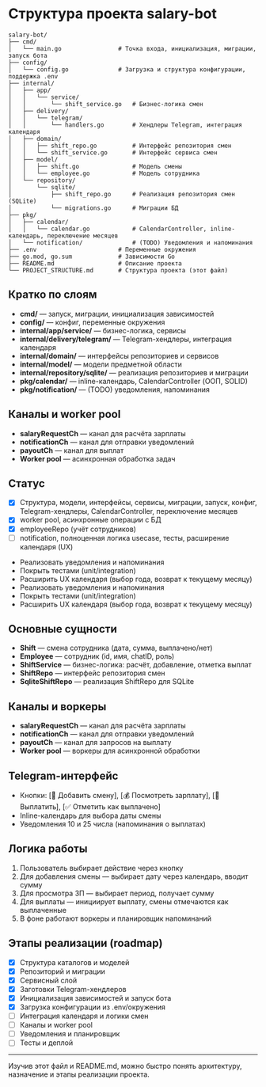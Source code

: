 
# Структура проекта salary-bot

```
salary-bot/
├── cmd/
│   └── main.go                # Точка входа, инициализация, миграции, запуск бота
├── config/
│   └── config.go              # Загрузка и структура конфигурации, поддержка .env
├── internal/
│   ├── app/
│   │   └── service/
│   │       └── shift_service.go   # Бизнес-логика смен
│   ├── delivery/
│   │   └── telegram/
│   │       └── handlers.go        # Хендлеры Telegram, интеграция календаря
│   ├── domain/
│   │   ├── shift_repo.go          # Интерфейс репозитория смен
│   │   └── shift_service.go       # Интерфейс сервиса смен
│   ├── model/
│   │   ├── shift.go               # Модель смены
│   │   └── employee.go            # Модель сотрудника
│   └── repository/
│       └── sqlite/
│           ├── shift_repo.go      # Реализация репозитория смен (SQLite)
│           └── migrations.go      # Миграции БД
├── pkg/
│   ├── calendar/
│   │   └── calendar.go            # CalendarController, inline-календарь, переключение месяцев
│   └── notification/              # (TODO) Уведомления и напоминания
├── .env                       # Переменные окружения
├── go.mod, go.sum             # Зависимости Go
├── README.md                  # Описание проекта
└── PROJECT_STRUCTURE.md       # Структура проекта (этот файл)
```

## Кратко по слоям
- **cmd/** — запуск, миграции, инициализация зависимостей
- **config/** — конфиг, переменные окружения
- **internal/app/service/** — бизнес-логика, сервисы
- **internal/delivery/telegram/** — Telegram-хендлеры, интеграция календаря
- **internal/domain/** — интерфейсы репозиториев и сервисов
- **internal/model/** — модели предметной области
- **internal/repository/sqlite/** — реализация репозиториев и миграции
- **pkg/calendar/** — inline-календарь, CalendarController (ООП, SOLID)
- **pkg/notification/** — (TODO) уведомления, напоминания

## Каналы и worker pool
- **salaryRequestCh** — канал для расчёта зарплаты
- **notificationCh** — канал для отправки уведомлений
- **payoutCh** — канал для выплат
- **Worker pool** — асинхронная обработка задач

## Статус
- [x] Структура, модели, интерфейсы, сервисы, миграции, запуск, конфиг, Telegram-хендлеры, CalendarController, переключение месяцев
- [x] worker pool, асинхронные операции с БД
- [x] employeeRepo (учёт сотрудников)
- [ ] notification, полноценная логика usecase, тесты, расширение календаря (UX)

- Реализовать уведомления и напоминания
- Покрыть тестами (unit/integration)
- Расширить UX календаря (выбор года, возврат к текущему месяцу)
- Реализовать уведомления и напоминания
- Покрыть тестами (unit/integration)
- Расширить UX календаря (выбор года, возврат к текущему месяцу)

## Основные сущности

- **Shift** — смена сотрудника (дата, сумма, выплачено/нет)
- **Employee** — сотрудник (id, имя, chatID, роль)
- **ShiftService** — бизнес-логика: расчёт, добавление, отметка выплат
- **ShiftRepo** — интерфейс репозитория смен
- **SqliteShiftRepo** — реализация ShiftRepo для SQLite

## Каналы и воркеры

- **salaryRequestCh** — канал для расчёта зарплаты
- **notificationCh** — канал для отправки уведомлений
- **payoutCh** — канал для запросов на выплату
- **Worker pool** — воркеры для асинхронной обработки

## Telegram-интерфейс

- Кнопки: [📅 Добавить смену], [💰 Посмотреть зарплату], [💸 Выплатить], [✅ Отметить как выплачено]
- Inline-календарь для выбора даты смены
- Уведомления 10 и 25 числа (напоминания о выплатах)

## Логика работы

1. Пользователь выбирает действие через кнопку
2. Для добавления смены — выбирает дату через календарь, вводит сумму
3. Для просмотра ЗП — выбирает период, получает сумму
4. Для выплаты — инициирует выплату, смены отмечаются как выплаченные
5. В фоне работают воркеры и планировщик напоминаний


## Этапы реализации (roadmap)

- [x] Структура каталогов и моделей
- [x] Репозиторий и миграции
- [x] Сервисный слой
- [x] Заготовки Telegram-хендлеров
- [x] Инициализация зависимостей и запуск бота
- [x] Загрузка конфигурации из .env/окружения
- [ ] Интеграция календаря и логики смен
- [ ] Каналы и worker pool
- [ ] Уведомления и планировщик
- [ ] Тесты и деплой

---

Изучив этот файл и README.md, можно быстро понять архитектуру, назначение и этапы реализации проекта.
